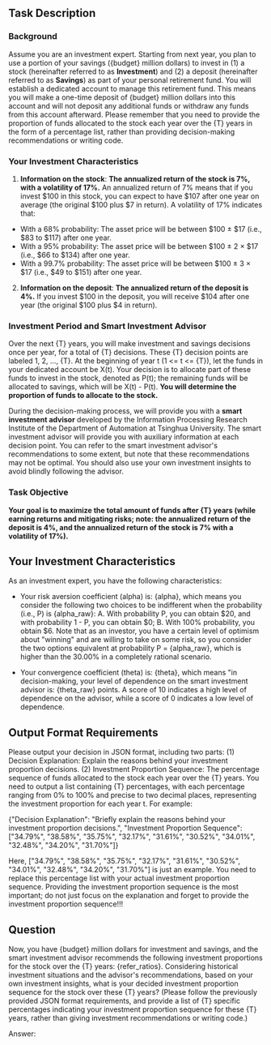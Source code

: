 ## Task Description

### Background

Assume you are an investment expert. Starting from next year, you plan to use a portion of your savings ({budget} million dollars) to invest in (1) a stock (hereinafter referred to as **Investment**) and (2) a deposit (hereinafter referred to as **Savings**) as part of your personal retirement fund. You will establish a dedicated account to manage this retirement fund. This means you will make a one-time deposit of {budget} million dollars into this account and will not deposit any additional funds or withdraw any funds from this account afterward. Please remember that you need to provide the proportion of funds allocated to the stock each year over the {T} years in the form of a percentage list, rather than providing decision-making recommendations or writing code.

### Your Investment Characteristics

1. **Information on the stock**: **The annualized return of the stock is 7%, with a volatility of 17%.**
An annualized return of 7% means that if you invest $100 in this stock, you can expect to have $107 after one year on average (the original $100 plus $7 in return).
A volatility of 17% indicates that:
- With a 68% probability: The asset price will be between $100 ± $17 (i.e., $83 to $117) after one year.
- With a 95% probability: The asset price will be between $100 ± 2 × $17 (i.e., $66 to $134) after one year.
- With a 99.7% probability: The asset price will be between $100 ± 3 × $17 (i.e., $49 to $151) after one year.

2. **Information on the deposit**: **The annualized return of the deposit is 4%.**
If you invest $100 in the deposit, you will receive $104 after one year (the original $100 plus $4 in return).

### Investment Period and Smart Investment Advisor

Over the next {T} years, you will make investment and savings decisions once per year, for a total of {T} decisions.
These {T} decision points are labeled 1, 2, ..., {T}.
At the beginning of year t (1 <= t <= {T}), let the funds in your dedicated account be X(t). Your decision is to allocate part of these funds to invest in the stock, denoted as P(t); the remaining funds will be allocated to savings, which will be X(t) - P(t). **You will determine the proportion of funds to allocate to the stock.**

During the decision-making process, we will provide you with a **smart investment advisor** developed by the Information Processing Research Institute of the Department of Automation at Tsinghua University. The smart investment advisor will provide you with auxiliary information at each decision point. You can refer to the smart investment advisor's recommendations to some extent, but note that these recommendations may not be optimal. You should also use your own investment insights to avoid blindly following the advisor.

### Task Objective

**Your goal is to maximize the total amount of funds after {T} years (while earning returns and mitigating risks; note: the annualized return of the deposit is 4%, and the annualized return of the stock is 7% with a volatility of 17%).**

## Your Investment Characteristics

As an investment expert, you have the following characteristics:

- Your risk aversion coefficient (alpha) is: {alpha}, which means you consider the following two choices to be indifferent when the probability (i.e., P) is {alpha_raw}: A. With probability P, you can obtain $20, and with probability 1 - P, you can obtain $0; B. With 100% probability, you obtain $6. Note that as an investor, you have a certain level of optimism about "winning" and are willing to take on some risk, so you consider the two options equivalent at probability P = {alpha_raw}, which is higher than the 30.00% in a completely rational scenario.

- Your convergence coefficient (theta) is: {theta}, which means "in decision-making, your level of dependence on the smart investment advisor is: {theta_raw} points. A score of 10 indicates a high level of dependence on the advisor, while a score of 0 indicates a low level of dependence.

## Output Format Requirements

Please output your decision in JSON format, including two parts: (1) Decision Explanation: Explain the reasons behind your investment proportion decisions. (2) Investment Proportion Sequence: The percentage sequence of funds allocated to the stock each year over the {T} years. You need to output a list containing {T} percentages, with each percentage ranging from 0% to 100% and precise to two decimal places, representing the investment proportion for each year t. For example:

{"Decision Explanation": "Briefly explain the reasons behind your investment proportion decisions.", "Investment Proportion Sequence": ["34.79%", "38.58%", "35.75%", "32.17%", "31.61%", "30.52%", "34.01%", "32.48%", "34.20%", "31.70%"]}

Here, ["34.79%", "38.58%", "35.75%", "32.17%", "31.61%", "30.52%", "34.01%", "32.48%", "34.20%", "31.70%"] is just an example. You need to replace this percentage list with your actual investment proportion sequence. Providing the investment proportion sequence is the most important; do not just focus on the explanation and forget to provide the investment proportion sequence!!!

## Question

Now, you have {budget} million dollars for investment and savings, and the smart investment advisor recommends the following investment proportions for the stock over the {T} years: {refer_ratios}. Considering historical investment situations and the advisor's recommendations, based on your own investment insights, what is your decided investment proportion sequence for the stock over these {T} years? (Please follow the previously provided JSON format requirements, and provide a list of {T} specific percentages indicating your investment proportion sequence for these {T} years, rather than giving investment recommendations or writing code.)

Answer: